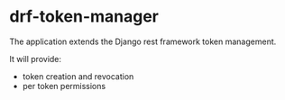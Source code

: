drf-token-manager
=================

The application extends the Django rest framework token management.

It will provide:
- token creation and revocation
- per token permissions
